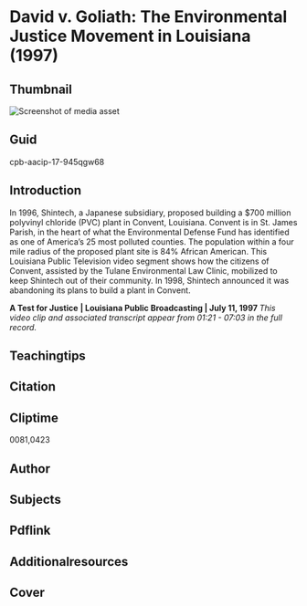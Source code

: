 # David v. Goliath: The Environmental Justice Movement in Louisiana (1997)

## Thumbnail

![Screenshot of media asset](https://s3.amazonaws.com/americanarchive.org/primary_source_sets/07-17-945qgw68.jpg "Screenshot media asset")

## Guid
cpb-aacip-17-945qgw68

## Introduction

In 1996, Shintech, a Japanese subsidiary, proposed building a $700 million polyvinyl chloride (PVC) plant in Convent, Louisiana. Convent is in St. James Parish, in the heart of what the Environmental Defense Fund has identified as one of America’s 25 most polluted counties. The population within a four mile radius of the proposed plant site is 84% African American. This Louisiana Public Television video segment shows how the citizens of Convent, assisted by the Tulane Environmental Law Clinic, mobilized to keep Shintech out of their community. In 1998, Shintech announced it was abandoning its plans to build a plant in Convent.

<b>A Test for Justice</b>
<b>| Louisiana Public Broadcasting | July 11, 1997 </b>
<i>This video clip and associated transcript appear from 01:21 - 07:03 in the full record.</i>

## Teachingtips

## Citation

## Cliptime

0081,0423

## Author
## Subjects
## Pdflink
## Additionalresources
## Cover
